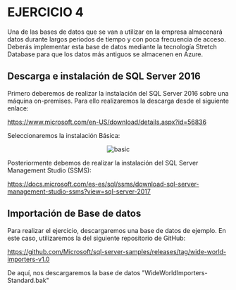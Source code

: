 # EJERCICIO 4

Una de las bases de datos que se van a utilizar en la empresa almacenará datos durante
largos periodos de tiempo y con poca frecuencia de acceso. Deberás implementar esta
base de datos mediante la tecnología Stretch Database para que los datos más
antiguos se almacenen en Azure.

## Descarga e instalación de SQL Server 2016

Primero deberemos de realizar la instalación del SQL Server 2016 sobre una máquina on-premises. Para ello realizaremos la descarga desde el siguiente enlace:

https://www.microsoft.com/en-US/download/details.aspx?id=56836

Seleccionaremos la instalación Básica:

<p align="center">
  <a><img src="https://i.imgur.com/WPUYxjNh.png" title="basic" /></a>
</p>

Posteriormente debemos de realizar la instalación del SQL Server Management Studio (SSMS):

https://docs.microsoft.com/es-es/sql/ssms/download-sql-server-management-studio-ssms?view=sql-server-2017

## Importación de Base de datos

Para realizar el ejercicio, descargaremos una base de datos de ejemplo. En este caso, utilizaremos la del siguiente repositorio de GitHub:

https://github.com/Microsoft/sql-server-samples/releases/tag/wide-world-importers-v1.0

De aquí, nos descargaremos la base de datos "WideWorldImporters-Standard.bak"
